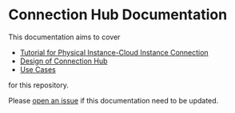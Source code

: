 # Connection Hub Documentation

This documentation aims to cover

- [Tutorial for Physical Instance-Cloud Instance Connection](./tutorial/README.md)
- [Design of Connection Hub](./design/README.md)
- [Use Cases](./use-cases/README.md)

for this repository.

Please [open an issue](https://github.com/robolaunch/connection-hub-operator/issues/new?assignees=&labels=documentation&template=documentation.yaml) if this documentation need to be updated.